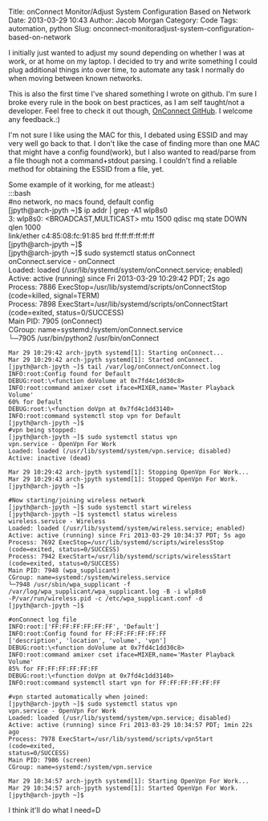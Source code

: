 Title: onConnect Monitor/Adjust System Configuration Based on Network
Date: 2013-03-29 10:43
Author: Jacob Morgan
Category: Code
Tags: automation, python
Slug: onconnect-monitoradjust-system-configuration-based-on-network

I initially just wanted to adjust my sound depending on whether I was at
work, or at home on my laptop. I decided to try and write something I
could plug additional things into over time, to automate any task I
normally do when moving between known networks.

This is also the first time I've shared something I wrote on github. I'm
sure I broke every rule in the book on best practices, as I am self
taught/not a developer. Feel free to check it out though, [OnConnect
GitHub][]. I welcome any feedback.:)

I'm not sure I like using the MAC for this, I debated using ESSID and
may very well go back to that. I don't like the case of finding more
than one MAC that might have a config found(work), but I also wanted to
read/parse from a file though not a command+stdout parsing. I couldn't
find a reliable method for obtaining the ESSID from a file, yet.

Some example of it working, for me atleast:)  
    :::bash  
    #no network, no macs found, default config  
    [jpyth@arch-jpyth ~]$ ip addr | grep -A1 wlp8s0  
    3: wlp8s0: \<BROADCAST,MULTICAST> mtu 1500 qdisc mq state DOWN qlen
    1000  
    link/ether c4:85:08:fc:91:85 brd ff:ff:ff:ff:ff:ff  
    [jpyth@arch-jpyth ~]$  
    [jpyth@arch-jpyth ~]$ sudo systemctl status onConnect  
    onConnect.service - onConnect  
    Loaded: loaded (/usr/lib/systemd/system/onConnect.service; enabled)  
    Active: active (running) since Fri 2013-03-29 10:29:42 PDT; 2s ago  
    Process: 7886 ExecStop=/usr/lib/systemd/scripts/onConnectStop
    (code=killed, signal=TERM)  
    Process: 7898 ExecStart=/usr/lib/systemd/scripts/onConnectStart
    (code=exited, status=0/SUCCESS)  
    Main PID: 7905 (onConnect)  
    CGroup: name=systemd:/system/onConnect.service  
    └─7905 /usr/bin/python2 /usr/bin/onConnect
    
    Mar 29 10:29:42 arch-jpyth systemd[1]: Starting onConnect...  
    Mar 29 10:29:42 arch-jpyth systemd[1]: Started onConnect.  
    [jpyth@arch-jpyth ~]$ tail /var/log/onConnect/onConnect.log  
    INFO:root:Config found for Default  
    DEBUG:root:\<function doVolume at 0x7fd4c1dd30c8>  
    INFO:root:command amixer cset iface=MIXER,name='Master Playback Volume'
    60% for Default  
    DEBUG:root:\<function doVpn at 0x7fd4c1dd3140>  
    INFO:root:command systemctl stop vpn for Default  
    [jpyth@arch-jpyth ~]$  
    #vpn being stopped:  
    [jpyth@arch-jpyth ~]$ sudo systemctl status vpn  
    vpn.service - OpenVpn For Work  
    Loaded: loaded (/usr/lib/systemd/system/vpn.service; disabled)  
    Active: inactive (dead)
    
    Mar 29 10:29:42 arch-jpyth systemd[1]: Stopping OpenVpn For Work...  
    Mar 29 10:29:43 arch-jpyth systemd[1]: Stopped OpenVpn For Work.  
    [jpyth@arch-jpyth ~]$
    
    #Now starting/joining wireless network  
    [jpyth@arch-jpyth ~]$ sudo systemctl start wireless  
    [jpyth@arch-jpyth ~]$ systemctl status wireless  
    wireless.service - Wireless  
    Loaded: loaded (/usr/lib/systemd/system/wireless.service; enabled)  
    Active: active (running) since Fri 2013-03-29 10:34:37 PDT; 5s ago  
    Process: 7692 ExecStop=/usr/lib/systemd/scripts/wirelessStop
    (code=exited, status=0/SUCCESS)  
    Process: 7942 ExecStart=/usr/lib/systemd/scripts/wirelessStart
    (code=exited, status=0/SUCCESS)  
    Main PID: 7948 (wpa_supplicant)  
    CGroup: name=systemd:/system/wireless.service  
    └─7948 /usr/sbin/wpa_supplicant -f
    /var/log/wpa_supplicant/wpa_supplicant.log -B -i wlp8s0
    -P/var/run/wireless.pid -c /etc/wpa_supplicant.conf -d  
    [jpyth@arch-jpyth ~]$
    
    #onConnect log file  
    INFO:root:['FF:FF:FF:FF:FF:FF', 'Default']  
    INFO:root:Config found for FF:FF:FF:FF:FF:FF  
    ['description', 'location', 'volume', 'vpn']  
    DEBUG:root:\<function doVolume at 0x7fd4c1dd30c8>  
    INFO:root:command amixer cset iface=MIXER,name='Master Playback Volume'
    85% for FF:FF:FF:FF:FF:FF  
    DEBUG:root:\<function doVpn at 0x7fd4c1dd3140>  
    INFO:root:command systemctl start vpn for FF:FF:FF:FF:FF:FF
    
    #vpn started automatically when joined:  
    [jpyth@arch-jpyth ~]$ sudo systemctl status vpn  
    vpn.service - OpenVpn For Work  
    Loaded: loaded (/usr/lib/systemd/system/vpn.service; disabled)  
    Active: active (running) since Fri 2013-03-29 10:34:57 PDT; 1min 22s
    ago  
    Process: 7978 ExecStart=/usr/lib/systemd/scripts/vpnStart (code=exited,
    status=0/SUCCESS)  
    Main PID: 7986 (screen)  
    CGroup: name=systemd:/system/vpn.service
    
    Mar 29 10:34:57 arch-jpyth systemd[1]: Starting OpenVpn For Work...  
    Mar 29 10:34:57 arch-jpyth systemd[1]: Started OpenVpn For Work.  
    [jpyth@arch-jpyth ~]$  

I think it'll do what I need=D

  [OnConnect GitHub]: https://github.com/jpyth/onConnect
    "OnConnect GitHUb"
